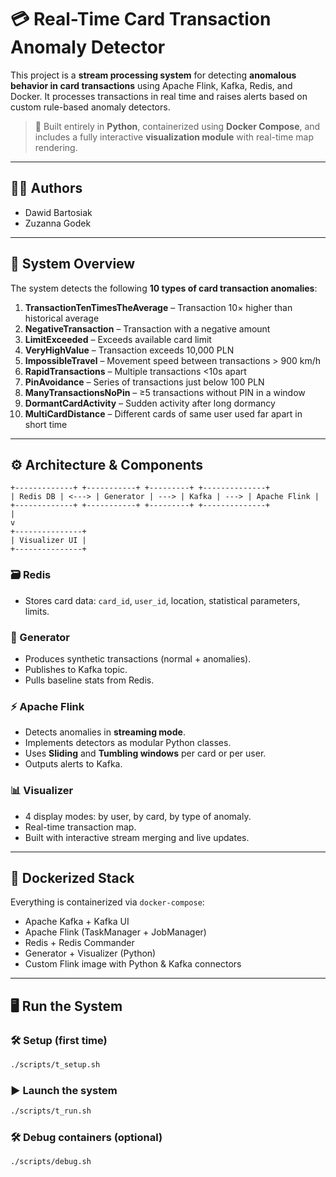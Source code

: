 # 💳 Real-Time Card Transaction Anomaly Detector

This project is a **stream processing system** for detecting **anomalous behavior in card transactions** using Apache Flink, Kafka, Redis, and Docker. It processes transactions in real time and raises alerts based on custom rule-based anomaly detectors.

> 🚀 Built entirely in **Python**, containerized using **Docker Compose**, and includes a fully interactive **visualization module** with real-time map rendering.

---

## 👨‍💻 Authors

- Dawid Bartosiak  
- Zuzanna Godek

---

## 🧠 System Overview

The system detects the following **10 types of card transaction anomalies**:

1. **TransactionTenTimesTheAverage** – Transaction 10× higher than historical average  
2. **NegativeTransaction** – Transaction with a negative amount  
3. **LimitExceeded** – Exceeds available card limit  
4. **VeryHighValue** – Transaction exceeds 10,000 PLN  
5. **ImpossibleTravel** – Movement speed between transactions > 900 km/h  
6. **RapidTransactions** – Multiple transactions <10s apart  
7. **PinAvoidance** – Series of transactions just below 100 PLN  
8. **ManyTransactionsNoPin** – ≥5 transactions without PIN in a window  
9. **DormantCardActivity** – Sudden activity after long dormancy  
10. **MultiCardDistance** – Different cards of same user used far apart in short time  

---

## ⚙️ Architecture & Components
```
+-------------+ +-----------+ +---------+ +--------------+
| Redis DB | <---> | Generator | ---> | Kafka | ---> | Apache Flink |
+-------------+ +-----------+ +---------+ +--------------+
|
v
+---------------+
| Visualizer UI |
+---------------+
```
### 🗃 Redis
- Stores card data: `card_id`, `user_id`, location, statistical parameters, limits.

### 🧾 Generator
- Produces synthetic transactions (normal + anomalies).
- Publishes to Kafka topic.
- Pulls baseline stats from Redis.

### ⚡ Apache Flink
- Detects anomalies in **streaming mode**.
- Implements detectors as modular Python classes.
- Uses **Sliding** and **Tumbling windows** per card or per user.
- Outputs alerts to Kafka.

### 📊 Visualizer
- 4 display modes: by user, by card, by type of anomaly.
- Real-time transaction map.
- Built with interactive stream merging and live updates.

---

## 🐳 Dockerized Stack

Everything is containerized via `docker-compose`:

- Apache Kafka + Kafka UI
- Apache Flink (TaskManager + JobManager)
- Redis + Redis Commander
- Generator + Visualizer (Python)
- Custom Flink image with Python & Kafka connectors

---

## 🖥️ Run the System

### 🛠 Setup (first time)
```bash
./scripts/t_setup.sh
```
### ▶️ Launch the system
```bash
./scripts/t_run.sh
```
### 🛠 Debug containers (optional)
```bash
./scripts/debug.sh
```

